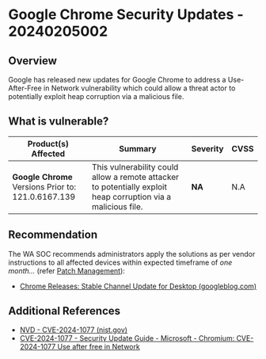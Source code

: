 # Google Chrome Security Updates - 20240205002

## Overview

Google has released new updates for Google Chrome to address a Use-After-Free in Network vulnerability which could allow a threat actor to potentially exploit heap corruption via a malicious file.

## What is vulnerable?

| Product(s) Affected                                        | Summary                                                                                                       | Severity | CVSS |
| ---------------------------------------------------------- | ------------------------------------------------------------------------------------------------------------- | -------- | ---- |
| **Google Chrome** <br /> Versions Prior to: 121.0.6167.139 | This vulnerability could allow a remote attacker to potentially exploit heap corruption via a malicious file. | **NA**   | N.A  |

## Recommendation

The WA SOC recommends administrators apply the solutions as per vendor instructions to all affected devices within expected timeframe of *one month...* (refer [Patch Management](../guidelines/patch-management.md)):

- [Chrome Releases: Stable Channel Update for Desktop (googleblog.com)](https://chromereleases.googleblog.com/2024/01/stable-channel-update-for-desktop_30.html)

## Additional References

- [NVD - CVE-2024-1077 (nist.gov)](https://nvd.nist.gov/vuln/detail/CVE-2024-1077)
- [CVE-2024-1077 - Security Update Guide - Microsoft - Chromium: CVE-2024-1077 Use after free in Network](https://msrc.microsoft.com/update-guide/vulnerability/CVE-2024-1077)
